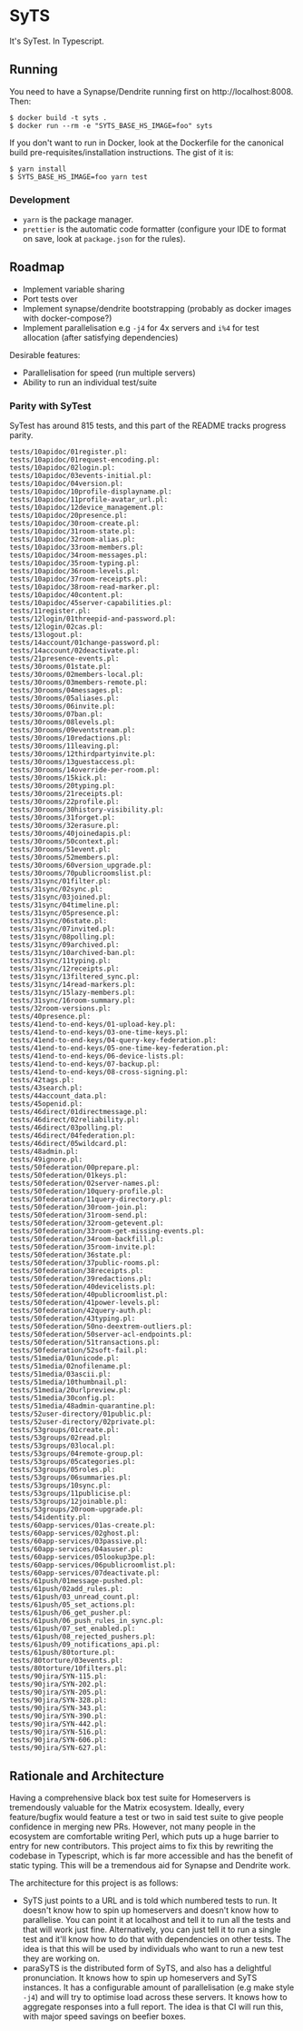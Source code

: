 # SyTS

It's SyTest. In Typescript.

## Running

You need to have a Synapse/Dendrite running first on http://localhost:8008. Then:

```
$ docker build -t syts .
$ docker run --rm -e "SYTS_BASE_HS_IMAGE=foo" syts
```

If you don't want to run in Docker, look at the Dockerfile for the canonical build pre-requisites/installation instructions. The gist of it is:

```
$ yarn install
$ SYTS_BASE_HS_IMAGE=foo yarn test
```

### Development

- `yarn` is the package manager.
- `prettier` is the automatic code formatter (configure your IDE to format on save, look at `package.json` for the rules).

## Roadmap
- Implement variable sharing
- Port tests over
- Implement synapse/dendrite bootstrapping (probably as docker images with docker-compose?)
- Implement parallelisation e.g `-j4` for 4x servers and `i%4` for test allocation (after satisfying dependencies)

Desirable features:
- Parallelisation for speed (run multiple servers)
- Ability to run an individual test/suite


### Parity with SyTest

SyTest has around 815 tests, and this part of the README tracks progress parity.

```
tests/10apidoc/01register.pl:
tests/10apidoc/01request-encoding.pl:
tests/10apidoc/02login.pl:
tests/10apidoc/03events-initial.pl:
tests/10apidoc/04version.pl:
tests/10apidoc/10profile-displayname.pl:
tests/10apidoc/11profile-avatar_url.pl:
tests/10apidoc/12device_management.pl:
tests/10apidoc/20presence.pl:
tests/10apidoc/30room-create.pl:
tests/10apidoc/31room-state.pl:
tests/10apidoc/32room-alias.pl:
tests/10apidoc/33room-members.pl:
tests/10apidoc/34room-messages.pl:
tests/10apidoc/35room-typing.pl:
tests/10apidoc/36room-levels.pl:
tests/10apidoc/37room-receipts.pl:
tests/10apidoc/38room-read-marker.pl:
tests/10apidoc/40content.pl:
tests/10apidoc/45server-capabilities.pl:
tests/11register.pl:
tests/12login/01threepid-and-password.pl:
tests/12login/02cas.pl:
tests/13logout.pl:
tests/14account/01change-password.pl:
tests/14account/02deactivate.pl:
tests/21presence-events.pl:
tests/30rooms/01state.pl:
tests/30rooms/02members-local.pl:
tests/30rooms/03members-remote.pl:
tests/30rooms/04messages.pl:
tests/30rooms/05aliases.pl:
tests/30rooms/06invite.pl:
tests/30rooms/07ban.pl:
tests/30rooms/08levels.pl:
tests/30rooms/09eventstream.pl:
tests/30rooms/10redactions.pl:
tests/30rooms/11leaving.pl:
tests/30rooms/12thirdpartyinvite.pl:
tests/30rooms/13guestaccess.pl:
tests/30rooms/14override-per-room.pl:
tests/30rooms/15kick.pl:
tests/30rooms/20typing.pl:
tests/30rooms/21receipts.pl:
tests/30rooms/22profile.pl:
tests/30rooms/30history-visibility.pl:
tests/30rooms/31forget.pl:
tests/30rooms/32erasure.pl:
tests/30rooms/40joinedapis.pl:
tests/30rooms/50context.pl:
tests/30rooms/51event.pl:
tests/30rooms/52members.pl:
tests/30rooms/60version_upgrade.pl:
tests/30rooms/70publicroomslist.pl:
tests/31sync/01filter.pl:
tests/31sync/02sync.pl:
tests/31sync/03joined.pl:
tests/31sync/04timeline.pl:
tests/31sync/05presence.pl:
tests/31sync/06state.pl:
tests/31sync/07invited.pl:
tests/31sync/08polling.pl:
tests/31sync/09archived.pl:
tests/31sync/10archived-ban.pl:
tests/31sync/11typing.pl:
tests/31sync/12receipts.pl:
tests/31sync/13filtered_sync.pl:
tests/31sync/14read-markers.pl:
tests/31sync/15lazy-members.pl:
tests/31sync/16room-summary.pl:
tests/32room-versions.pl:
tests/40presence.pl:
tests/41end-to-end-keys/01-upload-key.pl:
tests/41end-to-end-keys/03-one-time-keys.pl:
tests/41end-to-end-keys/04-query-key-federation.pl:
tests/41end-to-end-keys/05-one-time-key-federation.pl:
tests/41end-to-end-keys/06-device-lists.pl:
tests/41end-to-end-keys/07-backup.pl:
tests/41end-to-end-keys/08-cross-signing.pl:
tests/42tags.pl:
tests/43search.pl:
tests/44account_data.pl:
tests/45openid.pl:
tests/46direct/01directmessage.pl:
tests/46direct/02reliability.pl:
tests/46direct/03polling.pl:
tests/46direct/04federation.pl:
tests/46direct/05wildcard.pl:
tests/48admin.pl:
tests/49ignore.pl:
tests/50federation/00prepare.pl:
tests/50federation/01keys.pl:
tests/50federation/02server-names.pl:
tests/50federation/10query-profile.pl:
tests/50federation/11query-directory.pl:
tests/50federation/30room-join.pl:
tests/50federation/31room-send.pl:
tests/50federation/32room-getevent.pl:
tests/50federation/33room-get-missing-events.pl:
tests/50federation/34room-backfill.pl:
tests/50federation/35room-invite.pl:
tests/50federation/36state.pl:
tests/50federation/37public-rooms.pl:
tests/50federation/38receipts.pl:
tests/50federation/39redactions.pl:
tests/50federation/40devicelists.pl:
tests/50federation/40publicroomlist.pl:
tests/50federation/41power-levels.pl:
tests/50federation/42query-auth.pl:
tests/50federation/43typing.pl:
tests/50federation/50no-deextrem-outliers.pl:
tests/50federation/50server-acl-endpoints.pl:
tests/50federation/51transactions.pl:
tests/50federation/52soft-fail.pl:
tests/51media/01unicode.pl:
tests/51media/02nofilename.pl:
tests/51media/03ascii.pl:
tests/51media/10thumbnail.pl:
tests/51media/20urlpreview.pl:
tests/51media/30config.pl:
tests/51media/48admin-quarantine.pl:
tests/52user-directory/01public.pl:
tests/52user-directory/02private.pl:
tests/53groups/01create.pl:
tests/53groups/02read.pl:
tests/53groups/03local.pl:
tests/53groups/04remote-group.pl:
tests/53groups/05categories.pl:
tests/53groups/05roles.pl:
tests/53groups/06summaries.pl:
tests/53groups/10sync.pl:
tests/53groups/11publicise.pl:
tests/53groups/12joinable.pl:
tests/53groups/20room-upgrade.pl:
tests/54identity.pl:
tests/60app-services/01as-create.pl:
tests/60app-services/02ghost.pl:
tests/60app-services/03passive.pl:
tests/60app-services/04asuser.pl:
tests/60app-services/05lookup3pe.pl:
tests/60app-services/06publicroomlist.pl:
tests/60app-services/07deactivate.pl:
tests/61push/01message-pushed.pl:
tests/61push/02add_rules.pl:
tests/61push/03_unread_count.pl:
tests/61push/05_set_actions.pl:
tests/61push/06_get_pusher.pl:
tests/61push/06_push_rules_in_sync.pl:
tests/61push/07_set_enabled.pl:
tests/61push/08_rejected_pushers.pl:
tests/61push/09_notifications_api.pl:
tests/61push/80torture.pl:
tests/80torture/03events.pl:
tests/80torture/10filters.pl:
tests/90jira/SYN-115.pl:
tests/90jira/SYN-202.pl:
tests/90jira/SYN-205.pl:
tests/90jira/SYN-328.pl:
tests/90jira/SYN-343.pl:
tests/90jira/SYN-390.pl:
tests/90jira/SYN-442.pl:
tests/90jira/SYN-516.pl:
tests/90jira/SYN-606.pl:
tests/90jira/SYN-627.pl:
```

## Rationale and Architecture

Having a comprehensive black box test suite for Homeservers is tremendously valuable for the Matrix ecosystem. Ideally, every feature/bugfix would feature a test or two in said test suite to give people confidence in merging new PRs. However, not many people in the ecosystem are comfortable writing Perl, which puts up a huge barrier to entry for new contributors. This project aims to fix this by rewriting the codebase in Typescript, which is far more accessible and has the benefit of static typing. This will be a tremendous aid for Synapse and Dendrite work.

The architecture for this project is as follows:
 - SyTS just points to a URL and is told which numbered tests to run. It doesn't know how to spin up homeservers and doesn't know how to parallelise. You can point it at localhost and tell it to run all the tests and that will work just fine. Alternatively, you can just tell it to run a single test and it'll know how to do that with dependencies on other tests. The idea is that this will be used by individuals who want to run a new test they are working on.
 - paraSyTS is the distributed form of SyTS, and also has a delightful pronunciation. It knows how to spin up homeservers and SyTS instances. It has a configurable amount of parallelisation (e.g make style `-j4`) and will try to optimise load across these servers. It knows how to aggregate responses into a full report. The idea is that CI will run this, with major speed savings on beefier boxes.
